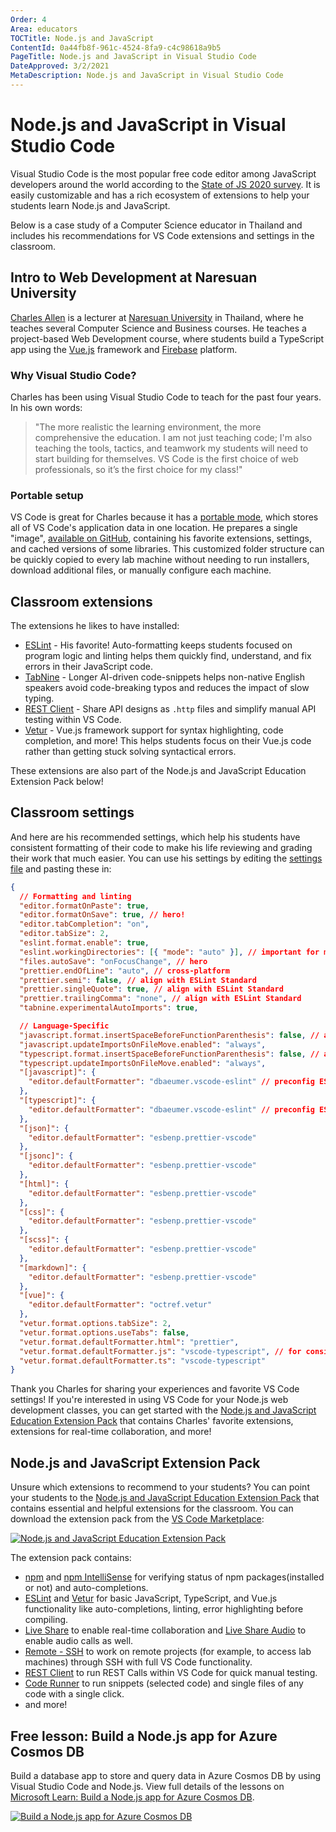 ```yaml
---
Order: 4
Area: educators
TOCTitle: Node.js and JavaScript
ContentId: 0a44fb8f-961c-4524-8fa9-c4c98618a9b5
PageTitle: Node.js and JavaScript in Visual Studio Code
DateApproved: 3/2/2021
MetaDescription: Node.js and JavaScript in Visual Studio Code
---
```


# Node.js and JavaScript in Visual Studio Code

Visual Studio Code is the most popular free code editor among JavaScript developers around the world according to the [State of JS 2020 survey](https://2020.stateofjs.com/other-tools/#text_editors). It is easily customizable and has a rich ecosystem of extensions to help your students learn Node.js and JavaScript.

Below is a case study of a Computer Science educator in Thailand and includes his recommendations for VS Code extensions and settings in the classroom.

## Intro to Web Development at Naresuan University

[Charles Allen](https://th.linkedin.com/in/ajahncharles) is a lecturer at [Naresuan University](https://www.nu.ac.th) in Thailand, where he teaches several Computer Science and Business courses. He teaches a project-based Web Development course, where students build a TypeScript app using the [Vue.js](https://vuejs.org) framework and [Firebase](https://firebase.google.com) platform.

### Why Visual Studio Code?

Charles has been using Visual Studio Code to teach for the past four years. In his own words:

> "The more realistic the learning environment, the more comprehensive the education. I am not just teaching code; I'm also teaching the tools, tactics, and teamwork my students will need to start building for themselves. VS Code is the first choice of web professionals, so it’s the first choice for my class!"

### Portable setup

VS Code is great for Charles because it has a [portable mode](/docs/editor/portable.md), which stores all of VS Code's application data in one location. He prepares a single "image", [available on GitHub](https://github.com/AjahnCharles/lab-image-win), containing his favorite extensions, settings, and cached versions of some libraries. This customized folder structure can be quickly copied to every lab machine without needing to run installers, download additional files, or manually configure each machine.

## Classroom extensions

The extensions he likes to have installed:

- [ESLint](https://marketplace.visualstudio.com/items?itemName=dbaeumer.vscode-eslint) - His favorite! Auto-formatting keeps students focused on program logic and linting helps them quickly find, understand, and fix errors in their JavaScript code.
- [TabNine](https://marketplace.visualstudio.com/items?itemName=TabNine.tabnine-vscode) - Longer AI-driven code-snippets helps non-native English speakers avoid code-breaking typos and reduces the impact of slow typing.
- [REST Client](https://marketplace.visualstudio.com/items?itemName=humao.rest-client) - Share API designs as `.http` files and simplify manual API testing within VS Code.
- [Vetur](https://marketplace.visualstudio.com/items?itemName=octref.vetur) - Vue.js framework support for syntax highlighting, code completion, and more! This helps students focus on their Vue.js code rather than getting stuck solving syntactical errors.

These extensions are also part of the Node.js and JavaScript Education Extension Pack below!

## Classroom settings

And here are his recommended settings, which help his students have consistent formatting of their code to make his life reviewing and grading their work that much easier. You can use his settings by editing the [settings file](/docs/getstarted/settings.md) and pasting these in:

```json
{
  // Formatting and linting
  "editor.formatOnPaste": true,
  "editor.formatOnSave": true, // hero!
  "editor.tabCompletion": "on",
  "editor.tabSize": 2,
  "eslint.format.enable": true,
  "eslint.workingDirectories": [{ "mode": "auto" }], // important for mono-repo projects
  "files.autoSave": "onFocusChange", // hero
  "prettier.endOfLine": "auto", // cross-platform
  "prettier.semi": false, // align with ESLint Standard
  "prettier.singleQuote": true, // align with ESLint Standard
  "prettier.trailingComma": "none", // align with ESLint Standard
  "tabnine.experimentalAutoImports": true,

  // Language-Specific
  "javascript.format.insertSpaceBeforeFunctionParenthesis": false, // align with ESLint Standard
  "javascript.updateImportsOnFileMove.enabled": "always",
  "typescript.format.insertSpaceBeforeFunctionParenthesis": false, // align with ESLint Standard
  "typescript.updateImportsOnFileMove.enabled": "always",
  "[javascript]": {
    "editor.defaultFormatter": "dbaeumer.vscode-eslint" // preconfig ESLint
  },
  "[typescript]": {
    "editor.defaultFormatter": "dbaeumer.vscode-eslint" // preconfig ESLint
  },
  "[json]": {
    "editor.defaultFormatter": "esbenp.prettier-vscode"
  },
  "[jsonc]": {
    "editor.defaultFormatter": "esbenp.prettier-vscode"
  },
  "[html]": {
    "editor.defaultFormatter": "esbenp.prettier-vscode"
  },
  "[css]": {
    "editor.defaultFormatter": "esbenp.prettier-vscode"
  },
  "[scss]": {
    "editor.defaultFormatter": "esbenp.prettier-vscode"
  },
  "[markdown]": {
    "editor.defaultFormatter": "esbenp.prettier-vscode"
  },
  "[vue]": {
    "editor.defaultFormatter": "octref.vetur"
  },
  "vetur.format.options.tabSize": 2,
  "vetur.format.options.useTabs": false,
  "vetur.format.defaultFormatter.html": "prettier",
  "vetur.format.defaultFormatter.js": "vscode-typescript", // for consistency with TS option
  "vetur.format.defaultFormatter.ts": "vscode-typescript"
}
```

Thank you Charles for sharing your experiences and favorite VS Code settings! If you're interested in using VS Code for your Node.js web development classes, you can get started with the [Node.js and JavaScript Education Extension Pack](https://marketplace.visualstudio.com/items?itemName=tanhakabir.node-js-education-extension-pack) that contains Charles' favorite extensions, extensions for real-time collaboration, and more!

## Node.js and JavaScript Extension Pack

Unsure which extensions to recommend to your students? You can point your students to the [Node.js and JavaScript Education Extension Pack](https://marketplace.visualstudio.com/items?itemName=tanhakabir.node-js-education-extension-pack) that contains essential and helpful extensions for the classroom. You can download the extension pack from the [VS Code Marketplace](https://marketplace.visualstudio.com/vscode):

[![Node.js and JavaScript Education Extension Pack](images/nodejs/node-js-extension-pack.png)](https://marketplace.visualstudio.com/items?itemName=tanhakabir.node-js-education-extension-pack)

The extension pack contains:

- [npm](https://marketplace.visualstudio.com/items?itemName=eg2.vscode-npm-script) and [npm IntelliSense](https://marketplace.visualstudio.com/items?itemName=christian-kohler.npm-intellisense) for verifying status of npm packages(installed or not) and auto-completions.
- [ESLint](https://marketplace.visualstudio.com/items?itemName=dbaeumer.vscode-eslint) and [Vetur](https://marketplace.visualstudio.com/items?itemName=octref.vetur) for basic JavaScript, TypeScript, and Vue.js functionality like auto-completions, linting, error highlighting before compiling.
- [Live Share](https://marketplace.visualstudio.com/items?itemName=MS-vsliveshare.vsliveshare-pack) to enable real-time collaboration and [Live Share Audio](https://marketplace.visualstudio.com/items?itemName=MS-vsliveshare.vsliveshare-audio) to enable audio calls as well.
- [Remote - SSH](https://marketplace.visualstudio.com/items?itemName=ms-vscode-remote.remote-ssh) to work on remote projects (for example, to access lab machines) through SSH with full VS Code functionality.
- [REST Client](https://marketplace.visualstudio.com/items?itemName=humao.rest-client) to run REST Calls within VS Code for quick manual testing.
- [Code Runner](https://marketplace.visualstudio.com/items?itemName=formulahendry.code-runner) to run snippets (selected code) and single files of any code with a single click.
- and more!

## Free lesson: Build a Node.js app for Azure Cosmos DB

Build a database app to store and query data in Azure Cosmos DB by using Visual Studio Code and Node.js. View full details of the lessons on [Microsoft Learn: Build a Node.js app for Azure Cosmos DB](https://docs.microsoft.com/learn/modules/build-node-cosmos-app-vscode).

[![Build a Node.js app for Azure Cosmos DB](images/nodejs/learn-build-node-app.png)](https://docs.microsoft.com/learn/modules/build-node-cosmos-app-vscode)
